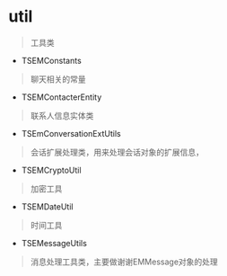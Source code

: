 # util
> 工具类

- TSEMConstants
> 聊天相关的常量

- TSEMContacterEntity
> 联系人信息实体类

- TSEmConversationExtUtils
> 会话扩展处理类，用来处理会话对象的扩展信息，

- TSEMCryptoUtil
> 加密工具

- TSEMDateUtil
> 时间工具

- TSEMessageUtils
> 消息处理工具类，主要做谢谢EMMessage对象的处理





















